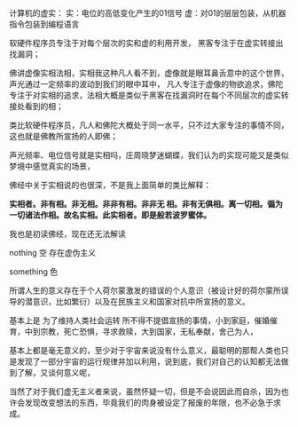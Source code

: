 计算机的虚实：
实：电位的高低变化产生的01信号
虚：对01的层层包装，从机器指令包装到编程语言

软硬件程序员专注于对每个层次的实和虚的利用开发，
黑客专注于在虚实转接出找漏洞；

佛讲虚像实相法相，实相我这种凡人看不到，虚像就是眼耳鼻舌意中的这个世界，声光通过一定频率的波动到我们的眼中耳中，
凡人专注于虚像的物欲追求，佛陀专注于对实相的追求，法相大概是类似于黑客在找漏洞时在每个不同层次的虚实转接处看到的相；

类比软硬件程序员，凡人和佛陀大概处于同一水平，只不过大家专注的事情不同，这也就是佛教所宣扬的人即佛；

声光频率、电位信号就是实相吗，庄周晓梦迷蝴蝶，我们认为的实现可能又是类似梦境中感觉真实的场景，

佛经中关于实相说的也很深，不是我上面简单的类比解释：

**实相者。非有相。非无相。非非有相。非非无 相。非有无俱相。离一切相。徧为一切诸法作相。故名实相。此实相者。即是般若波罗蜜体。**

我也是初读佛经，现在还无法解读



nothing 空 存在虚伪主义

something 色 



所谓人生的意义存在于个人荷尔蒙激发的错误的个人意识（被设计好的荷尔蒙所误导的潜意识，比如繁衍）以及在民族主义和国家对抗中所宣扬的意义。

基本上是 为了维持人类社会运转 所不得不提倡宣扬的事情，小到家庭，催婚催育，中到宗教，死亡恐惧，寻求救赎，大到国家，无私奉献，舍己为人，

基本上都是毫无意义的，至少对于宇宙来说没有什么意义，最聪明的那帮人类也只是发现了一部分宇宙的运行规律并加以利用，说到底，我们对自己的认知都无法做到了解，又谈何意义呢，

当然了对于我们虚无主义者来说，虽然怀疑一切，但是不会说因此而自杀，因为也许会发现改变想法的东西，毕竟我们的肉身被设定了报废的年限，也不必急于求成。